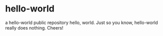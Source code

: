 # hello-world
a hello-world public repository
hello, world. Just so you know, hello-world really does nothing. Cheers!
